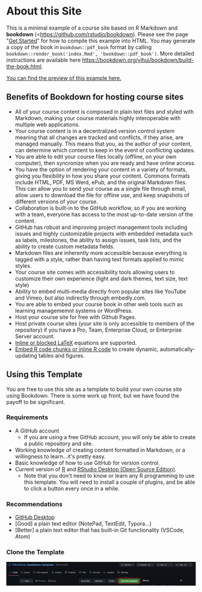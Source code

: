 # About this Site

This is a minimal example of a course site based on R Markdown and **bookdown** (<https://github.com/rstudio/bookdown). Please see the page "[Get Started](https://bookdown.org/yihui/bookdown/get-started.html)" for how to compile this example into HTML. You may generate a copy of the book in `bookdown::pdf_book` format by calling `bookdown::render_book('index.Rmd', 'bookdown::pdf_book')`. More detailed instructions are available here <https://bookdown.org/yihui/bookdown/build-the-book.html>.

[You can find the preview of this example here.](https://twuonline.github.io/bookdown-template)

## Benefits of Bookdown for hosting course sites

- All of your course content is composed in plain text files and styled with Markdown, making your course materials highly interoperable with multiple web applications.
- Your course content is in a decentralized version control system meaning that all changes are tracked and conflicts, if they arise, are managed manually. This means that you, as the author of your content, can determine which content to keep in the event of conflicting updates.
- You are able to edit your course files locally (offline, on your own computer), then syncronize when you are ready and have online access.
- You have the option of rendering your content in a variety of formats, giving you flexibility in how you share your content. Commons formats include HTML, PDF, MS Werd, ePub, and the original Markdown files. This can allow you to send your course as a single file through email, allow users to download the file for offline use, and keep snapshots of different versions of your course.
- Collaboration is built-in to the GitHub workflow, so if you are working with a team, everyone has access to the most up-to-date version of the content.
- GitHub has robust and improving project management tools including issues and highly customizable projects with embedded metadata such as labels, milestones, the ability to assign issues, task lists, and the ability to create custom metadata fields.
- Markdown files are inherently more accessible because everything is tagged with a style, rather than having text formats applied to mimic styles.
- Your course site comes with accessibility tools allowing users to customize their own experience (light and dark themes, text size, text style)
- Ability to embed multi-media directly from popular sites like YouTube and Vimeo, but also indirectly through embedly.com.
- You are able to embed your course book in other web tools such as learning managememnt systems or WordPress.
- Host your course site for free with Github Pages.
- Host private course sites (your site is only accessible to members of the repository) if you have a Pro, Team, Enterprise Cloud, or Enterprise Server account.
- [Inline or blocked LaTeX](https://bookdown.org/yihui/bookdown/markdown-syntax.html#math-expressions) equations are supported.
- [Embed R code chunks or inline R code](https://bookdown.org/yihui/bookdown/r-code.html#r-code) to create dynamic, automatically-updating tables and figures.


## Using this Template

You are free to use this site as a template to build your own course site using Bookdown. There is some work up front, but we have found the payoff to be significant.

### Requirements

- A GitHub account
  - If you are using a free GitHub account, you will only be able to create a public repository and site.
- Working knowledge of creating content formatted in Markdown, or a willingness to learn...it's pretty easy.
- Basic knowledge of how to use GitHub for version control.
- Current version of [R](https://cran.r-project.org/) and [RStudio Desktop (Open Source Edition)](https://www.rstudio.com/products/rstudio/).
  - Note that you don't need to know or learn any R programming to use this template. You will need to install a couple of plugins, and be able to click a button every once in a while.

### Recommendations

- [GitHub Desktop](https://desktop.github.com/)
- [Good] a plain text editor (NotePad, TextEdit, Typora...)
- [Better] a plain text editor that has built-in Git functionality (VSCode, Atom)

### Clone the Template

![Screenshot of the green 'Use this template' button in GitHub.com](assets/readme/clone.png)